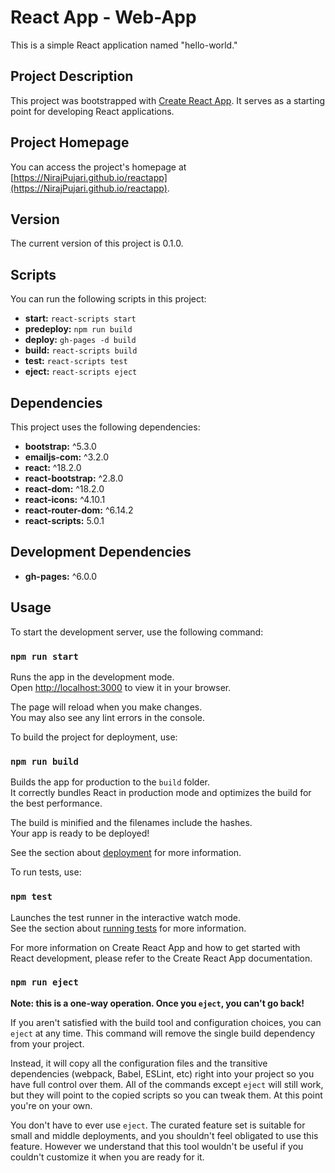 # React App - Web-App 

This is a simple React application named "hello-world."

## Project Description

This project was bootstrapped with [Create React App](https://github.com/facebook/create-react-app). It serves as a starting point for developing React applications.

## Project Homepage

You can access the project's homepage at [https://NirajPujari.github.io/reactapp](https://NirajPujari.github.io/reactapp).

## Version

The current version of this project is 0.1.0.

## Scripts

You can run the following scripts in this project:

- **start:** `react-scripts start`
- **predeploy:** `npm run build`
- **deploy:** `gh-pages -d build`
- **build:** `react-scripts build`
- **test:** `react-scripts test`
- **eject:** `react-scripts eject`

## Dependencies

This project uses the following dependencies:

- **bootstrap:** ^5.3.0
- **emailjs-com:** ^3.2.0
- **react:** ^18.2.0
- **react-bootstrap:** ^2.8.0
- **react-dom:** ^18.2.0
- **react-icons:** ^4.10.1
- **react-router-dom:** ^6.14.2
- **react-scripts:** 5.0.1

## Development Dependencies
- **gh-pages:** ^6.0.0

## Usage

To start the development server, use the following command:

### `npm run start`

Runs the app in the development mode.\
Open [http://localhost:3000](http://localhost:3000) to view it in your browser.

The page will reload when you make changes.\
You may also see any lint errors in the console.


To build the project for deployment, use:
### `npm run build`

Builds the app for production to the `build` folder.\
It correctly bundles React in production mode and optimizes the build for the best performance.

The build is minified and the filenames include the hashes.\
Your app is ready to be deployed!

See the section about [deployment](https://facebook.github.io/create-react-app/docs/deployment) for more information.


To run tests, use:
### `npm test`

Launches the test runner in the interactive watch mode.\
See the section about [running tests](https://facebook.github.io/create-react-app/docs/running-tests) for more information.

For more information on Create React App and how to get started with React development, please refer to the Create React App documentation.

### `npm run eject`

**Note: this is a one-way operation. Once you `eject`, you can't go back!**

If you aren't satisfied with the build tool and configuration choices, you can `eject` at any time. This command will remove the single build dependency from your project.

Instead, it will copy all the configuration files and the transitive dependencies (webpack, Babel, ESLint, etc) right into your project so you have full control over them. All of the commands except `eject` will still work, but they will point to the copied scripts so you can tweak them. At this point you're on your own.

You don't have to ever use `eject`. The curated feature set is suitable for small and middle deployments, and you shouldn't feel obligated to use this feature. However we understand that this tool wouldn't be useful if you couldn't customize it when you are ready for it.

